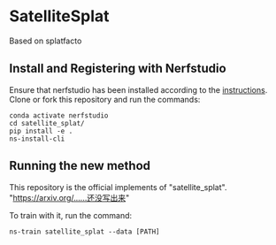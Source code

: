 # SatelliteSplat
Based on splatfacto

## Install and Registering with Nerfstudio
Ensure that nerfstudio has been installed according to the [instructions](https://docs.nerf.studio/en/latest/quickstart/installation.html). Clone or fork this repository and run the commands:

```
conda activate nerfstudio
cd satellite_splat/
pip install -e .
ns-install-cli
```

## Running the new method
This repository is the official implements of "satellite_splat". "https://arxiv.org/......还没写出来"

To train with it, run the command:
```
ns-train satellite_splat --data [PATH]
```